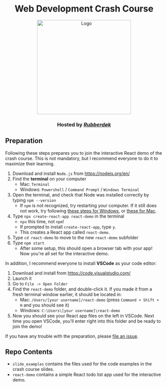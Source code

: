 <h1 align="center">Web Development Crash Course</h1>
<p align="center">
  <a href="https://github.com/rubberdok">
    <img
      alt="Logo"
      title="Rubberdøk"
      width="300"
      src="https://raw.githubusercontent.com/rubberdok/indok-web/a7879ae8721dd9d4acddeabb45decefee3273083/rubberdok_logo.svg"
    >
  </a>
</p>
<h3 align="center">
  Hosted by <a href="https://github.com/rubberdok"><em>Rubberdøk</em></a>
</h3>

## Preparation

Following these steps prepares you to join the interactive React demo of the crash course. This is not mandatory, but I recommend everyone to do it to maximize their learning.

1. Download and install `Node.js` from https://nodejs.org/en/
2. Find the **terminal** on your computer
   - Mac: `Terminal`
   - Windows: `Powershell` / `Command Prompt` / `Windows Terminal`
3. Open the terminal, and check that Node was installed correctly by typing `npm --version`
   - If `npm` is not recognized, try restarting your computer. If it still does not work, try following [these steps for Windows](https://dev.to/supritha/npm-is-not-recognized-as-internal-or-external-command-solution-o1n), or [these for Mac](https://medium.com/@hayasnc/how-to-install-nodejs-and-npm-on-mac-using-homebrew-b33780287d8f).
4. Type `npx create-react-app react-demo` in the terminal
   - `npx` this time, not `npm`!
   - If prompted to install `create-react-app`, type `y`.
   - This creates a React app called `react-demo`.
5. Type `cd react-demo` to move to the new `react-demo` subfolder
6. Type `npm start`
   - After some setup, this should open a browser tab with your app! Now you're all set for the interactive demo.

In addition, I recommend everyone to install **VSCode** as your code editor:

1. Download and install from https://code.visualstudio.com/
2. Launch it
3. Go to `File -> Open Folder`
4. Find the `react-demo` folder, and double-click it. If you made it from a fresh terminal window earlier, it should be located in:
   - Mac: `/Users/[your username]/react-demo` (press `Command + Shift + H` and you should see it)
   - Windows: `C:\Users\[your username]\react-demo`
5. Now you should see your React app files on the left in VSCode. Next time you open VSCode, you'll enter right into this folder and be ready to join the demo!

If you have any trouble with the preparation, please [file an issue](https://github.com/rubberdok/webdev-demo/issues/new).

## Repo Contents

- `slide_examples` contains the files used for the code examples in the crash course slides.
- `react-demo` contains a simple React todo list app used for the interactive demo.
